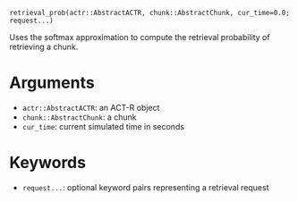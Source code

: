 ```
retrieval_prob(actr::AbstractACTR, chunk::AbstractChunk, cur_time=0.0; request...)
```

Uses the softmax approximation to compute the retrieval probability of retrieving a chunk.

# Arguments

  * `actr::AbstractACTR`: an ACT-R object
  * `chunk::AbstractChunk`: a chunk
  * `cur_time`: current simulated time in seconds

# Keywords

  * `request...`: optional keyword pairs representing a retrieval request
